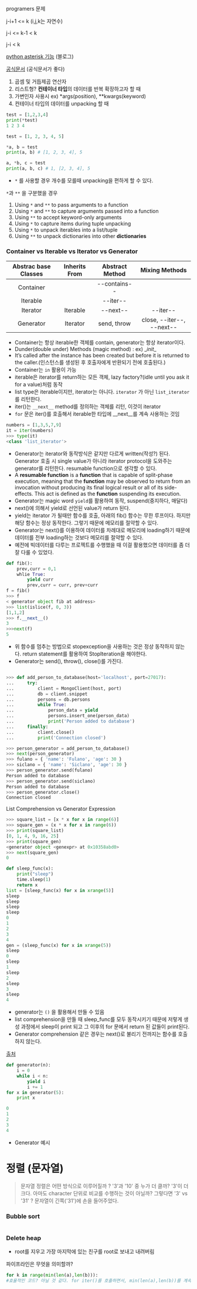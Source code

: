programers 문제

j-i+1 <= k (i,j,k는 자연수)

j-i <= k-1 < k

j-i < k



[python asterisk 기능](https://mingrammer.com/understanding-the-asterisk-of-python/) (블로그)

[공식문서](https://docs.python.org/3/reference/expressions.html) (공식문서가 좋다)

1. 곱셈 및 거듭제곱 연산자
2. 리스트형? **컨테이너 타입**의 데이터를 반복 확장하고자 할 때
3. 가변인자 사용시 ex) *args(position), **kwargs(keyword)
4. 컨테이너 타입의 데이터를 unpacking 할 때

```python
test = [1,2,3,4]
print(*test) 
1 2 3 4

test = [1, 2, 3, 4, 5]

*a, b = test
print(a, b) # [1, 2, 3, 4], 5

a, *b, c = test
print(a, b, c) # 1, [2, 3, 4], 5
```

- `*` 를 사용할 경우 개수를 모를때 unpacking을 편하게 할 수 있다.

`*`과 `**` 을 구분했을 경우

1. Using `*` and `**` to pass arguments to a function
2. Using `*` and `**` to capture arguments passed into a function
3. Using `**` to accept keyword-only arguments
4. Using `*` to capture items during tuple unpacking
5. Using `*` to unpack iterables into a list/tuple
6. Using `**` to unpack dictionaries into other **dictionaries**

### Container vs Iterable vs Iterator vs Generator

| Abstrac base Classes | Inherits From | Abstract Method |      Mixing Methods       |
| :------------------: | :-----------: | :-------------: | :-----------------------: |
|      Container       |               |  --contains--   |                           |
|       Iterable       |               |    --iter--     |                           |
|       Iterator       |   Iterable    |    --next--     |         --iter--          |
|      Generator       |   Iterator    |   send, throw   | close, --iter--, --next-- |

- Container는 항상 iterable한 객체를 contain, generator는 항상 iterator이다.
- Dunder(double under) Methods (magic method) : ex) \__init__
-  It’s called after the instance has been created but before it is returned to the caller.(인스턴스를 생성된 후 호출자에게 반환되기 전에 호출된다.)
- Container는 `in` 활용이 가능
- iterable은 iterator를 return하는 모든 객체, lazy factory?(idle until you ask it for a value)처럼 동작
- list type은 iterable이지만, iterator는 아니다. `iterator` 가 아닌 `list_iterator`를 리턴한다.
- iter()는 `__next__` method를 정의하는 객체를 리턴, 이것이 iterator
- `for` 문은 iter()를 호출해서 iterable한 타입에 \__next__를 계속 사용하는 것임

```python
numbers = [1,3,5,7,9]
it = iter(numbers)
>>> type(it) 
<class 'list_iterator'>
```

- Generator는 iterator와 동작방식은 같지만 다르게 written(작성?) 된다. Generator 호출 시 single value가 아니라 iterator protocol을 도와주는 generator를 리턴한다. resumable function으로 생각할 수 있다.
- A **resumable function** is a **function** that is capable of split-phase execution, meaning that the **function** may be observed to return from an invocation without producing its final logical result or all of its side-effects. This act is defined as the **function** suspending its execution.
- Generator는 magic word `yield`를 활용하여 동작, suspend(중지하다, 매달다)
- next()에 의해서 yield로 선언된 value가 return 된다.
-  yield는 iterator 가 될때만 함수를 호출, 아래의 fib() 함수는 무한 루프이다. 하지만 해당 함수는 정상 동작한다. 그렇기 때문에 메모리를 절약할 수 있다.
- Generator는 next()를 이용하여 데이터를 차례대로 메모리에 loading하기 때문에 데이터를 전부 loading하는 것보다 메모리를 절약할 수 있다.
- 예전에 빅데이터를 다루는 프로젝트를 수행했을 때 이걸 활용했으면 데이터를 좀 더 잘 다룰 수 있었다.

```python
def fib():
	prev,curr = 0,1
	whlie True:
		yield curr
		prev,curr = curr, prev+curr
f = fib()
>>> f
< generator object fib at address>
>>> list(islice(f, 0, 3))
[1,1,2]
>>> f.__next__()
3
>>>next(f)
5
```

- 위 함수를 멈추는 방법으로 stopexception을 사용하는 것은 정상 동작하지 않는다. return statement를 활용하여 StopIteration을 해야한다.
- Generator는 send(), throw(), close()를 가진다.

```python

>>> def add_person_to_database(host='localhost', port=27017):
...     try:
...         client = MongoClient(host, port)
...         db = client.snippet
...         persons = db.persons
...         while True:
...             person_data = yield
...             persons.insert_one(person_data)
...             print('Person added to database')
...     finally:
...         client.close()
...         print('Connection closed')

>>> person_generator = add_person_to_database()
>>> next(person_generator)
>>> fulano = { 'name': 'Fulano', 'age': 30 }
>>> siclano = { 'name': 'Siclano', 'age': 30 }
>>> person_generator.send(fulano)
Person added to database
>>> person_generator.send(siclano)
Person added to database
>>> person_generator.close()
Connection closed
```

List Comprehension vs Generator Expression

```python
>>> square_list = [x * x for x in range(6)]
>>> square_gen = (x * x for x in range(6))
>>> print(square_list)
[0, 1, 4, 9, 16, 25]
>>> print(square_gen)
<generator object <genexpr> at 0x10358abd0>
>>> next(square_gen)
0
```

```python
def sleep_func(x):
	print("sleep")
	time.sleep(1)
	return x
list = [sleep_func(x) for x in xrange(5)]
sleep
sleep
sleep
sleep
0
1
2
3
4
gen = (sleep_func(x) for x in xrange(5))
sleep
0
sleep
1
sleep
2
sleep
3
sleep
4
```

- generator는 `()` 을 활용해서 만들 수 있음
- list comprehension을 만들 때 sleep_func를 모두 동작시키기 때문에 저렇게 생성 과정에서 sleep이 print 되고 그 이후의 for 문에서 return 된 값들이 print된다. 
- Generator comprehension 같은 경우는 next()로 불리기 전까지는 함수를 호출하지 않는다.

[출처](https://blog.avenuecode.com/containers-iterables-iterators-and-generators)

```python
def generator(n):
    i = 0
    while i < n:
        yield i
        i += 1
for x in generator(5):
	print x

0
1
2
3
4 
```

- Generator 예시



# 정렬 (문자열)

> 문자열 정렬은 어떤 방식으로 이루어질까 ? '3'과 '10' 중 누가 더 클까? '3'이 더 크다. 아마도 character 단위로 비교를 수행하는 것이 아닐까? 그렇다면 '3' vs '31' ?  문자열이 긴쪽('31')에 손을 들어주었다. 



### Bubble sort

```

```



### Delete heap

- root를 지우고 가장 마지막에 있는 친구를 root로 보내고 내려버림





파이프라인은 무엇을 의미할까? 

```python
for k in range(min(len(a),len(b))): 
#효율적인 코드? 아닐 것 같다. for iter()를 호출하면서, min(len(a),len(b))를 계속 반복할 것이다.
```

